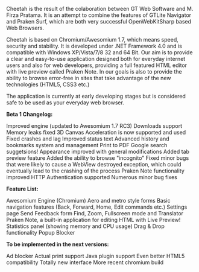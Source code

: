 Cheetah is the result of the colaboration between GT Web Software and M. Firza Pratama. It is an attempt to combine the features of GTLite Navigator and Praken Surf, which are both very successful OpenWebKitSharp based Web Browsers.

Cheetah is based on Chromium/Awesomium 1.7, which means speed, security and stability. It is developed under .NET Framework 4.0 and is compatible with Windows XP/Vista/7/8 32 and 64 Bit. Our aim is to provide a clear and easy-to-use application designed both for everyday internet users and also for web developers, providing a full featured HTML editor with live preview called Praken Note. In our goals is also to provide the ability to browse error-free in sites that take advantage of the new technologies (HTML5, CSS3 etc.)

The application is currently at early developing stages but is considered safe to be used as your everyday web browser.

**Beta 1 Changelog:**

Improved engine (updated to Awesomium 1.7 RC3)
Downloads support
Memory leaks fixed
3D Canvas Acceleration is now supported and used
Fixed crashes and lag
Improved status text
Advanced history and bookmarks system and management
Print to PDF
Google search suggetsions!
Appearance improved with general modifications
Added tab preview feature
Added the ability to browse "incognito"
Fixed minor bugs that were likely to cause a WebView destroyed exception, which could eventually lead to the crashing of the process
Praken Note functionality improved
HTTP Authentication supported
Numerous minor bug fixes


**Feature List:**

Awesomium Engine (Chromium)
Aero and metro style forms
Basic navigation features (Back, Forward, Home, Edit commands etc.)
Settings page
Send Feedback form
Find, Zoom, Fullscreen mode and Translator
Praken Note, a built-in application for editing HTML with Live Preview!
Statistics panel (showing memory and CPU usage)
Drag & Drop functionality
Popup Blocker




**To be implemented in the next versions:**



Ad blocker
Actual print support
Java plugin support
Even better HTML5 compatibility
Totally new interface
More recent chromium build